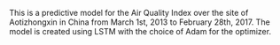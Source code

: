 This is a predictive model for the Air Quality Index over the site of
Aotizhongxin in China from March 1st, 2013 to February 28th, 2017.
The model is created using LSTM with the choice of Adam for the 
optimizer.
